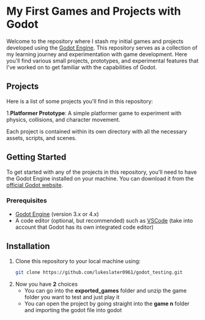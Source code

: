 # My First Games and Projects with Godot

Welcome to the repository where I stash my initial games and projects developed using the [Godot Engine](https://godotengine.org/). This repository serves as a collection of my learning journey and experimentation with game development. Here you'll find various small projects, prototypes, and experimental features that I've worked on to get familiar with the capabilities of Godot.

## Projects

Here is a list of some projects you'll find in this repository:

1.**Platformer Prototype**: A simple platformer game to experiment with physics, collisions, and character movement.

Each project is contained within its own directory with all the necessary assets, scripts, and scenes.

## Getting Started

To get started with any of the projects in this repository, you'll need to have the Godot Engine installed on your machine. You can download it from the [official Godot website](https://godotengine.org/download).

### Prerequisites

- [Godot Engine](https://godotengine.org/download) (version 3.x or 4.x)
- A code editor (optional, but recommended) such as [VSCode](https://code.visualstudio.com/) (take into account that Godot has its own integrated code editor)

## Installation

1. Clone this repository to your local machine using:
   ```sh
   git clone https://github.com/lukeslater0961/godot_testing.git
2. Now you have **2** choices
   * You can go into the **exported_games** folder and unzip the game folder you want to test and just play it
   * You can open the project by going straight into the **game n** folder and importing the godot file into godot
      
